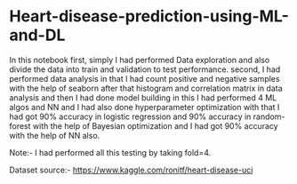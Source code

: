 # Heart-disease-prediction-using-ML-and-DL
In this notebook first, simply I had performed Data exploration and also divide the data into train and validation to test performance. 
second, I had performed data analysis in that I had count positive and negative samples with the help of seaborn after that histogram and correlation matrix in data analysis and then I had done model building in this I had performed 4 ML algos and NN  and I had also done hyperparameter optimization with that I had got 90% accuracy in logistic regression and 90% accuracy in random-forest  with the help of Bayesian optimization and I had got 90% accuracy with the help of NN also.

Note:- I had performed all this testing by taking fold=4.

Dataset source:- https://www.kaggle.com/ronitf/heart-disease-uci
